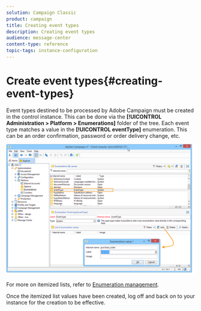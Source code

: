 ```yaml
---
solution: Campaign Classic
product: campaign
title: Creating event types
description: Creating event types
audience: message-center
content-type: reference
topic-tags: instance-configuration
---
```


# Create event types{#creating-event-types}

Event types destined to be processed by Adobe Campaign must be created in the control instance. This can be done via the **[!UICONTROL Administration > Platform > Enumerations]** folder of the tree. Each event type matches a value in the **[!UICONTROL eventType]** enumeration. This can be an order confirmation, password or order delivery change, etc. 

![](assets/messagecenter_eventtype_enum_001.png)

For more on itemized lists, refer to [Enumeration management](../../platform/using/managing-enumerations.md).

Once the itemized list values have been created, log off and back on to your instance for the creation to be effective.
